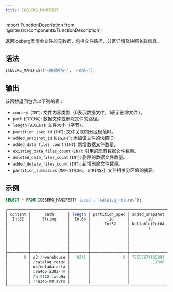 ```yaml
---
title: ICEBERG_MANIFEST
---
```

import FunctionDescription from '@site/src/components/FunctionDescription';

<FunctionDescription description="引入或更新版本：v1.2.709"/>

返回Iceberg表清单文件的元数据，包括文件路径、分区详情及快照关联信息。

## 语法

```sql
ICEBERG_MANIFEST('<数据库名>', '<表名>');
```

## 输出

该函数返回包含以下列的表：

- `content` (`INT`): 文件内容类型（0表示数据文件，1表示删除文件）。
- `path` (`STRING`): 数据文件或删除文件的路径。
- `length` (`BIGINT`): 文件大小（字节）。
- `partition_spec_id` (`INT`): 文件关联的分区规范ID。
- `added_snapshot_id` (`BIGINT`): 添加该文件的快照ID。
- `added_data_files_count` (`INT`): 新增数据文件数量。
- `existing_data_files_count` (`INT`): 引用的现有数据文件数量。
- `deleted_data_files_count` (`INT`): 删除的数据文件数量。
- `added_delete_files_count` (`INT`): 新增删除文件数量。
- `partition_summaries` (`MAP<STRING, STRING>`): 文件相关分区值的摘要。

## 示例

```sql
SELECT * FROM ICEBERG_MANIFEST('tpcds', 'catalog_returns');
 
╭───────────────────────────────────────────────────────────────────────────────────────────────────────────────────────────────────────────────────────────────────────────────────────╮
│ content │      path      │ length │ partition_spec │ added_snapshot │ added_data_fil │ existing_data_ │ deleted_data_ │ added_delete_ │ existing_dele │ deleted_delet │ partition_sum │
│  Int32  │     String     │  Int64 │       _id      │       _id      │    es_count    │   files_count  │  files_count  │  files_count  │ te_files_coun │ e_files_count │     maries    │
│         │                │        │      Int32     │ Nullable(Int64 │ Nullable(Int32 │ Nullable(Int32 │ Nullable(Int3 │ Nullable(Int3 │       t       │ Nullable(Int3 │ Array(Nullabl │
│         │                │        │                │        )       │        )       │        )       │       2)      │       2)      │ Nullable(Int3 │       2)      │ e(Tuple(Nulla │
│         │                │        │                │                │                │                │               │               │       2)      │               │ ble(Boolean), │
│         │                │        │                │                │                │                │               │               │               │               │ Nullable(Bool │
│         │                │        │                │                │                │                │               │               │               │               │ ean), String, │
│         │                │        │                │                │                │                │               │               │               │               │   String)))   │
├─────────┼────────────────┼────────┼────────────────┼────────────────┼────────────────┼────────────────┼───────────────┼───────────────┼───────────────┼───────────────┼───────────────┤
│       0 │ s3://warehouse │   9241 │              0 │ 75657674165904 │              2 │              0 │             0 │             2 │             0 │             0 │ []            │
│         │ /catalog_retur │        │                │          11866 │                │                │               │               │               │               │               │
│         │ ns/metadata/fa │        │                │                │                │                │               │               │               │               │               │
│         │ 1ea4d5-a382-49 │        │                │                │                │                │               │               │               │               │               │
│         │ 7a-9f22-1acb9a │        │                │                │                │                │               │               │               │               │               │
│         │ 74a346-m0.avro │        │                │                │                │                │               │               │               │               │               │
╰───────────────────────────────────────────────────────────────────────────────────────────────────────────────────────────────────────────────────────────────────────────────────────╯
```